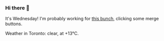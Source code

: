 ### Hi there :wave:

It's Wednesday! I'm probably working for [this bunch](https://github.com/kohofinancial), clicking some merge buttons.

Weather in Toronto: clear, at +13°C.
